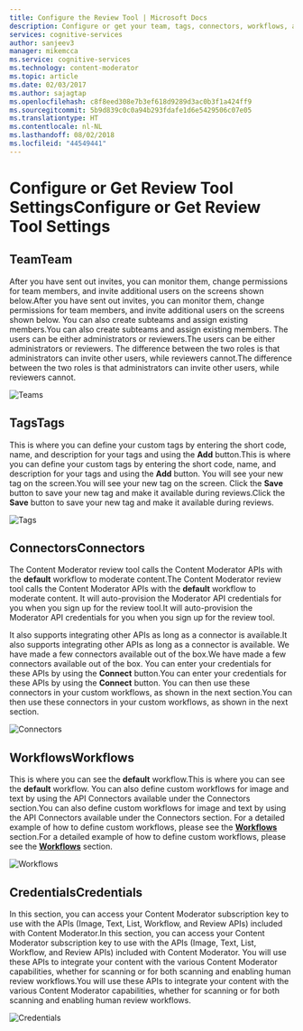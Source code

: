 ```yaml
---
title: Configure the Review Tool | Microsoft Docs
description: Configure or get your team, tags, connectors, workflows, and credentials.
services: cognitive-services
author: sanjeev3
manager: mikemcca
ms.service: cognitive-services
ms.technology: content-moderator
ms.topic: article
ms.date: 02/03/2017
ms.author: sajagtap
ms.openlocfilehash: c8f8eed308e7b3ef618d9289d3ac0b3f1a424ff9
ms.sourcegitcommit: 5b9d839c0c0a94b293fdafe1d6e5429506c07e05
ms.translationtype: HT
ms.contentlocale: nl-NL
ms.lasthandoff: 08/02/2018
ms.locfileid: "44549441"
---
```

# <a name="configure-or-get-review-tool-settings"></a><span data-ttu-id="26768-103">Configure or Get Review Tool Settings</span><span class="sxs-lookup"><span data-stu-id="26768-103">Configure or Get Review Tool Settings</span></span> #

## <a name="team"></a><span data-ttu-id="26768-104">Team</span><span class="sxs-lookup"><span data-stu-id="26768-104">Team</span></span> ##

<span data-ttu-id="26768-105">After you have sent out invites, you can monitor them, change permissions for team members, and invite additional users on the screens shown below.</span><span class="sxs-lookup"><span data-stu-id="26768-105">After you have sent out invites, you can monitor them, change permissions for team members, and invite additional users on the screens shown below.</span></span> <span data-ttu-id="26768-106">You can also create subteams and assign existing members.</span><span class="sxs-lookup"><span data-stu-id="26768-106">You can also create subteams and assign existing members.</span></span> <span data-ttu-id="26768-107">The users can be either administrators or reviewers.</span><span class="sxs-lookup"><span data-stu-id="26768-107">The users can be either administrators or reviewers.</span></span> <span data-ttu-id="26768-108">The difference between the two roles is that administrators can invite other users, while reviewers cannot.</span><span class="sxs-lookup"><span data-stu-id="26768-108">The difference between the two roles is that administrators can invite other users, while reviewers cannot.</span></span>

![Teams](https://docstestmedia1.blob.core.windows.net/azure-media/articles/cognitive-services/Content-Moderator/Review-Tool-User-Guide/images/7-Settings-Team.PNG)

## <a name="tags"></a><span data-ttu-id="26768-110">Tags</span><span class="sxs-lookup"><span data-stu-id="26768-110">Tags</span></span> ##

<span data-ttu-id="26768-111">This is where you can define your custom tags by entering the short code, name, and description for your tags and using the **Add** button.</span><span class="sxs-lookup"><span data-stu-id="26768-111">This is where you can define your custom tags by entering the short code, name, and description for your tags and using the **Add** button.</span></span> <span data-ttu-id="26768-112">You will see your new tag on the screen.</span><span class="sxs-lookup"><span data-stu-id="26768-112">You will see your new tag on the screen.</span></span> <span data-ttu-id="26768-113">Click the **Save** button to save your new tag and make it available during reviews.</span><span class="sxs-lookup"><span data-stu-id="26768-113">Click the **Save** button to save your new tag and make it available during reviews.</span></span>

![Tags](https://docstestmedia1.blob.core.windows.net/azure-media/articles/cognitive-services/Content-Moderator/Review-Tool-User-Guide/images/7-Settings-Tags-Combined.PNG)

## <a name="connectors"></a><span data-ttu-id="26768-115">Connectors</span><span class="sxs-lookup"><span data-stu-id="26768-115">Connectors</span></span> ##

<span data-ttu-id="26768-116">The Content Moderator review tool calls the Content Moderator APIs with the **default** workflow to moderate content.</span><span class="sxs-lookup"><span data-stu-id="26768-116">The Content Moderator review tool calls the Content Moderator APIs with the **default** workflow to moderate content.</span></span> <span data-ttu-id="26768-117">It will auto-provision the Moderator API credentials for you when you sign up for the review tool.</span><span class="sxs-lookup"><span data-stu-id="26768-117">It will auto-provision the Moderator API credentials for you when you sign up for the review tool.</span></span>

<span data-ttu-id="26768-118">It also supports integrating other APIs as long as a connector is available.</span><span class="sxs-lookup"><span data-stu-id="26768-118">It also supports integrating other APIs as long as a connector is available.</span></span> <span data-ttu-id="26768-119">We have made a few connectors available out of the box.</span><span class="sxs-lookup"><span data-stu-id="26768-119">We have made a few connectors available out of the box.</span></span> <span data-ttu-id="26768-120">You can enter your credentials for these APIs by using the **Connect** button.</span><span class="sxs-lookup"><span data-stu-id="26768-120">You can enter your credentials for these APIs by using the **Connect** button.</span></span> <span data-ttu-id="26768-121">You can then use these connectors in your custom workflows, as shown in the next section.</span><span class="sxs-lookup"><span data-stu-id="26768-121">You can then use these connectors in your custom workflows, as shown in the next section.</span></span>

![Connectors](https://docstestmedia1.blob.core.windows.net/azure-media/articles/cognitive-services/Content-Moderator/Review-Tool-User-Guide/images/7-Settings-Connectors.PNG)

## <a name="workflows"></a><span data-ttu-id="26768-123">Workflows</span><span class="sxs-lookup"><span data-stu-id="26768-123">Workflows</span></span> ##

<span data-ttu-id="26768-124">This is where you can see the **default** workflow.</span><span class="sxs-lookup"><span data-stu-id="26768-124">This is where you can see the **default** workflow.</span></span> <span data-ttu-id="26768-125">You can also define custom workflows for image and text by using the API Connectors available under the Connectors section.</span><span class="sxs-lookup"><span data-stu-id="26768-125">You can also define custom workflows for image and text by using the API Connectors available under the Connectors section.</span></span> <span data-ttu-id="26768-126">For a detailed example of how to define custom workflows, please see the **[Workflows](workflows.md)** section.</span><span class="sxs-lookup"><span data-stu-id="26768-126">For a detailed example of how to define custom workflows, please see the **[Workflows](workflows.md)** section.</span></span>

![Workflows](https://docstestmedia1.blob.core.windows.net/azure-media/articles/cognitive-services/Content-Moderator/Review-Tool-User-Guide/images/7-Settings-Workflows.PNG)

## <a name="credentials"></a><span data-ttu-id="26768-128">Credentials</span><span class="sxs-lookup"><span data-stu-id="26768-128">Credentials</span></span> ##

<span data-ttu-id="26768-129">In this section, you can access your Content Moderator subscription key to use with the APIs (Image, Text, List, Workflow, and Review APIs) included with Content Moderator.</span><span class="sxs-lookup"><span data-stu-id="26768-129">In this section, you can access your Content Moderator subscription key to use with the APIs (Image, Text, List, Workflow, and Review APIs) included with Content Moderator.</span></span> <span data-ttu-id="26768-130">You will use these APIs to integrate your content with the various Content Moderator capabilities, whether for scanning or for both scanning and enabling human review workflows.</span><span class="sxs-lookup"><span data-stu-id="26768-130">You will use these APIs to integrate your content with the various Content Moderator capabilities, whether for scanning or for both scanning and enabling human review workflows.</span></span>

![Credentials](https://docstestmedia1.blob.core.windows.net/azure-media/articles/cognitive-services/Content-Moderator/Review-Tool-User-Guide/images/7-Settings-Credentials3.PNG)





